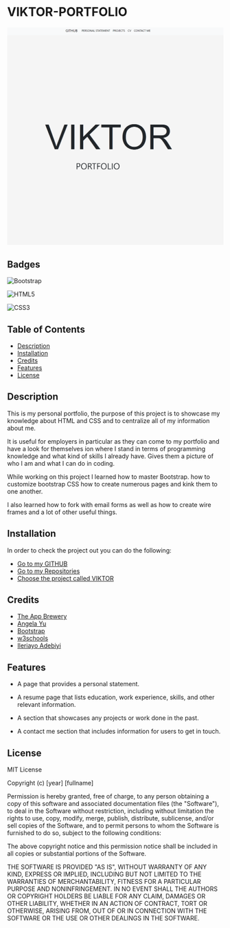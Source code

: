 <!-- 

Hour 1: Gather content and design ideas, create wireframes and mockups.

Hour 2-3: Develop HTML structure and CSS styling, test on different devices and browsers.

projects:

devHub
towatchit
bootstrap portfolio
tindog project

Hour 4: Finalize design and content, make any necessary revisions, optimize for performance.

Hour 5: Launch the website and share with others in the Q&A for feedback, make any final adjustments.

 -->


# VIKTOR-PORTFOLIO

![portfolio-snippet](assests/Viktor%20SS.png)

## Badges

![Bootstrap](https://img.shields.io/badge/bootstrap-%238511FA.svg?style=for-the-badge&logo=bootstrap&logoColor=white)

![HTML5](https://img.shields.io/badge/html5-%23E34F26.svg?style=for-the-badge&logo=html5&logoColor=white)

![CSS3](https://img.shields.io/badge/css3-%231572B6.svg?style=for-the-badge&logo=css3&logoColor=white)




## Table of Contents



- [Description](#Description)
- [Installation](#Installation)
- [Credits](#credits)
- [Features](#Features)
- [License](#license)


## Description

This is my personal portfolio, the purpose of this project is to showcase my knowledge about HTML and CSS and to centralize all of my information about me.

It is useful for employers in particular as they can come to my portfolio and have a look for themselves ion where I stand in terms of programming knowledge and what kind of skills I already have.
Gives them a picture of who I am and what I can do in coding. 

While working on this project I learned how to master Bootstrap. how to customize bootstrap CSS how to create numerous pages and kink them to one another.

I also learned how to fork with email forms as well as how to create wire frames and a lot of other useful things. 



## Installation

In order to check the project out you can do the following:

- [ Go to my GITHUB](https://github.com/WebArchitect89)
- [ Go to my Repositories](https://github.com/WebArchitect89?tab=repositories)
- [ Choose the project called VIKTOR ](https://github.com/WebArchitect89/VIKTOR)


## Credits

- [ The App Brewery](https://github.com/appbrewery)
- [ Angela Yu](https://github.com/angelabauer) 
- [ Bootstrap](https://getbootstrap.com/) 
- [ w3schools](https://www.w3schools.com/) 
- [ Ileriayo Adebiyi](https://github.com/Ileriayo) 

## Features


- A page that provides a personal statement.

- A resume page that lists education, work experience, skills, and other relevant information.

- A section that showcases any projects or work done in the past.

- A contact me section that includes information for users to get in touch.


## License

MIT License

Copyright (c) [year] [fullname]

Permission is hereby granted, free of charge, to any person obtaining a copy
of this software and associated documentation files (the "Software"), to deal
in the Software without restriction, including without limitation the rights
to use, copy, modify, merge, publish, distribute, sublicense, and/or sell
copies of the Software, and to permit persons to whom the Software is
furnished to do so, subject to the following conditions:

The above copyright notice and this permission notice shall be included in all
copies or substantial portions of the Software.

THE SOFTWARE IS PROVIDED "AS IS", WITHOUT WARRANTY OF ANY KIND, EXPRESS OR
IMPLIED, INCLUDING BUT NOT LIMITED TO THE WARRANTIES OF MERCHANTABILITY,
FITNESS FOR A PARTICULAR PURPOSE AND NONINFRINGEMENT. IN NO EVENT SHALL THE
AUTHORS OR COPYRIGHT HOLDERS BE LIABLE FOR ANY CLAIM, DAMAGES OR OTHER
LIABILITY, WHETHER IN AN ACTION OF CONTRACT, TORT OR OTHERWISE, ARISING FROM,
OUT OF OR IN CONNECTION WITH THE SOFTWARE OR THE USE OR OTHER DEALINGS IN THE
SOFTWARE.